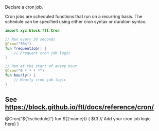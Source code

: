 Declare a cron job.

Cron jobs are scheduled functions that run on a recurring basis. The schedule can be specified using either cron syntax or duration syntax.

```kotlin
import xyz.block.ftl.Cron

// Run every 30 seconds
@Cron("30s")
fun frequentJob() {
	// Frequent cron job logic
}

// Run at the start of every hour
@Cron("0 * * * *")
fun hourly() {
	// Hourly cron job logic
}
```

See https://block.github.io/ftl/docs/reference/cron/
---

@Cron("${1:schedule}")
fun ${2:name}() {
	${3:// Add your cron job logic here}
} 
